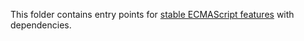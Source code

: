 This folder contains entry points for [stable ECMAScript features](https://github.com/ivajkin/core-js/tree/v3#ecmascript) with dependencies.
